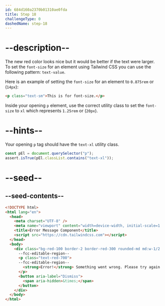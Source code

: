 ```yaml
---
id: 684d160a2370b01310ae0fda
title: Step 18
challengeType: 0
dashedName: step-18
---
```


# --description--

The new red color looks nice but it would be better if the text were larger. To set the `font-size` for an element using Tailwind CSS you can use the following pattern: `text-value`. 

Here is an example of setting the `font-size` for an element to `0.875rem` or (`14px`):

```html
<p class="text-sm">This is for font-size.</p>
```

Inside your opening `p` element, use the correct utility class to set the `font-size` to `xl` which represents `1.25rem` or (`20px`).

# --hints--

Your opening `p` tag should have the `text-xl` utility class.

```js
const pEl = document.querySelector("p");
assert.isTrue(pEl.classList.contains("text-xl"));
```

# --seed--

## --seed-contents--

```html
<!DOCTYPE html>
<html lang="en">
  <head>
    <meta charset="UTF-8" />
    <meta name="viewport" content="width=device-width, initial-scale=1.0" />
    <title>Error Message Component</title>
    <script src="https://cdn.tailwindcss.com"></script>
  </head>
  <body>  
    <div class="bg-red-100 border-2 border-red-300 rounded-md md:w-1/2 p-4 mt-4 md:mx-auto flex gap-4 justify-center">
      --fcc-editable-region--
      <p class="text-red-700">
      --fcc-editable-region--
        <strong>Error!</strong> Something went wrong. Please try again.
      </p>
      <button aria-label="Dismiss">
        <span aria-hidden>&times;</span>
      </button>
    </div>
  </body>
</html>
```
